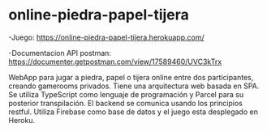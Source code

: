 # online-piedra-papel-tijera

-Juego: https://online-piedra-papel-tijera.herokuapp.com/ 

-Documentacion API postman: https://documenter.getpostman.com/view/17589460/UVC3kTrx

WebApp para jugar a piedra, papel o tijera online entre dos participantes, creando gamerooms privados. Tiene una arquitectura web basada en SPA. Se utiliza TypeScript como lenguaje de programación y Parcel para su posterior transpilación. El backend se comunica usando los principios restful. Utiliza Firebase como base de datos y el juego esta desplegado en Heroku.
